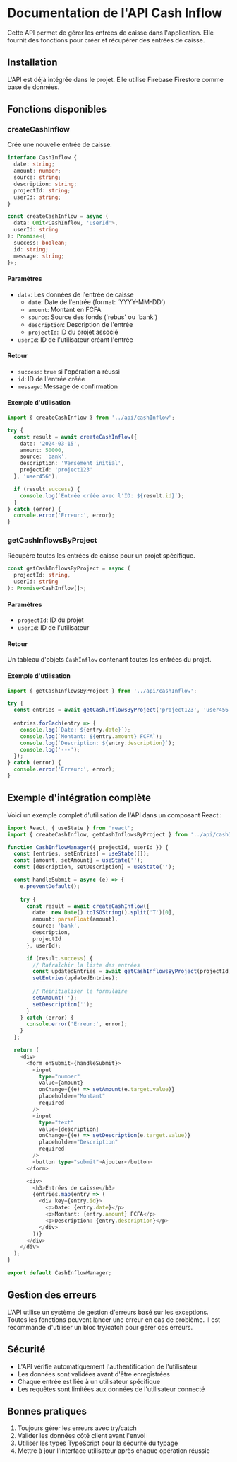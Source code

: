 # Documentation de l'API Cash Inflow

Cette API permet de gérer les entrées de caisse dans l'application. Elle fournit des fonctions pour créer et récupérer des entrées de caisse.

## Installation

L'API est déjà intégrée dans le projet. Elle utilise Firebase Firestore comme base de données.

## Fonctions disponibles

### createCashInflow

Crée une nouvelle entrée de caisse.

```typescript
interface CashInflow {
  date: string;
  amount: number;
  source: string;
  description: string;
  projectId: string;
  userId: string;
}

const createCashInflow = async (
  data: Omit<CashInflow, 'userId'>, 
  userId: string
): Promise<{ 
  success: boolean; 
  id: string; 
  message: string; 
}>;
```

#### Paramètres

- `data`: Les données de l'entrée de caisse
  - `date`: Date de l'entrée (format: 'YYYY-MM-DD')
  - `amount`: Montant en FCFA
  - `source`: Source des fonds ('rebus' ou 'bank')
  - `description`: Description de l'entrée
  - `projectId`: ID du projet associé
- `userId`: ID de l'utilisateur créant l'entrée

#### Retour

- `success`: `true` si l'opération a réussi
- `id`: ID de l'entrée créée
- `message`: Message de confirmation

#### Exemple d'utilisation

```typescript
import { createCashInflow } from '../api/cashInflow';

try {
  const result = await createCashInflow({
    date: '2024-03-15',
    amount: 50000,
    source: 'bank',
    description: 'Versement initial',
    projectId: 'project123'
  }, 'user456');

  if (result.success) {
    console.log(`Entrée créée avec l'ID: ${result.id}`);
  }
} catch (error) {
  console.error('Erreur:', error);
}
```

### getCashInflowsByProject

Récupère toutes les entrées de caisse pour un projet spécifique.

```typescript
const getCashInflowsByProject = async (
  projectId: string, 
  userId: string
): Promise<CashInflow[]>;
```

#### Paramètres

- `projectId`: ID du projet
- `userId`: ID de l'utilisateur

#### Retour

Un tableau d'objets `CashInflow` contenant toutes les entrées du projet.

#### Exemple d'utilisation

```typescript
import { getCashInflowsByProject } from '../api/cashInflow';

try {
  const entries = await getCashInflowsByProject('project123', 'user456');
  
  entries.forEach(entry => {
    console.log(`Date: ${entry.date}`);
    console.log(`Montant: ${entry.amount} FCFA`);
    console.log(`Description: ${entry.description}`);
    console.log('---');
  });
} catch (error) {
  console.error('Erreur:', error);
}
```

## Exemple d'intégration complète

Voici un exemple complet d'utilisation de l'API dans un composant React :

```typescript
import React, { useState } from 'react';
import { createCashInflow, getCashInflowsByProject } from '../api/cashInflow';

function CashInflowManager({ projectId, userId }) {
  const [entries, setEntries] = useState([]);
  const [amount, setAmount] = useState('');
  const [description, setDescription] = useState('');

  const handleSubmit = async (e) => {
    e.preventDefault();
    
    try {
      const result = await createCashInflow({
        date: new Date().toISOString().split('T')[0],
        amount: parseFloat(amount),
        source: 'bank',
        description,
        projectId
      }, userId);

      if (result.success) {
        // Rafraîchir la liste des entrées
        const updatedEntries = await getCashInflowsByProject(projectId, userId);
        setEntries(updatedEntries);
        
        // Réinitialiser le formulaire
        setAmount('');
        setDescription('');
      }
    } catch (error) {
      console.error('Erreur:', error);
    }
  };

  return (
    <div>
      <form onSubmit={handleSubmit}>
        <input
          type="number"
          value={amount}
          onChange={(e) => setAmount(e.target.value)}
          placeholder="Montant"
          required
        />
        <input
          type="text"
          value={description}
          onChange={(e) => setDescription(e.target.value)}
          placeholder="Description"
          required
        />
        <button type="submit">Ajouter</button>
      </form>

      <div>
        <h3>Entrées de caisse</h3>
        {entries.map(entry => (
          <div key={entry.id}>
            <p>Date: {entry.date}</p>
            <p>Montant: {entry.amount} FCFA</p>
            <p>Description: {entry.description}</p>
          </div>
        ))}
      </div>
    </div>
  );
}

export default CashInflowManager;
```

## Gestion des erreurs

L'API utilise un système de gestion d'erreurs basé sur les exceptions. Toutes les fonctions peuvent lancer une erreur en cas de problème. Il est recommandé d'utiliser un bloc try/catch pour gérer ces erreurs.

## Sécurité

- L'API vérifie automatiquement l'authentification de l'utilisateur
- Les données sont validées avant d'être enregistrées
- Chaque entrée est liée à un utilisateur spécifique
- Les requêtes sont limitées aux données de l'utilisateur connecté

## Bonnes pratiques

1. Toujours gérer les erreurs avec try/catch
2. Valider les données côté client avant l'envoi
3. Utiliser les types TypeScript pour la sécurité du typage
4. Mettre à jour l'interface utilisateur après chaque opération réussie